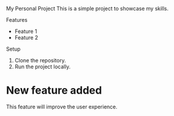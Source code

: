 My Personal Project
This is a simple project to showcase my skills.

Features
- Feature 1
- Feature 2

Setup
1. Clone the repository.
2. Run the project locally.
# New feature added
This feature will improve the user experience.